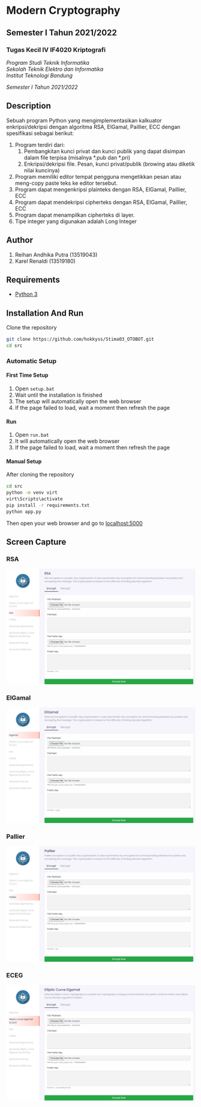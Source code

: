# Modern Cryptography
## Semester I Tahun 2021/2022

### Tugas Kecil IV IF4020 Kriptografi

*Program Studi Teknik Informatika* <br />
*Sekolah Teknik Elektro dan Informatika* <br />
*Institut Teknologi Bandung* <br />

*Semester I Tahun 2021/2022*

## Description
Sebuah program Python yang mengimplementasikan kalkuator enkripsi/dekripsi dengan algoritma RSA, 
ElGamal, Paillier, ECC dengan spesifikasi sebagai berikut:
1. Program terdiri dari:
   1. Pembangkitan kunci privat dan kunci publik yang dapat disimpan dalam file terpisa (misalnya *.pub dan *.pri)
   2. Enkripsi/dekripsi file. Pesan, kunci privat/publik (browing atau diketik nilai kuncinya)
2. Program memiliki editor tempat pengguna mengetikkan pesan atau meng-copy paste teks ke editor tersebut.
3. Program dapat mengenkripsi plainteks dengan RSA, ElGamal, Paillier, ECC
4. Program dapat mendekripsi cipherteks dengan RSA, ElGamal, Paillier, ECC
5. Program dapat menampilkan cipherteks di layer.
6. Tipe integer yang digunakan adalah Long Integer

## Author
1. Reihan Andhika Putra (13519043)
2. Karel Renaldi		    (13519180)

## Requirements
- [Python 3](https://www.python.org/downloads/)

## Installation And Run
Clone the repository
```bash
git clone https://github.com/hokkyss/Stima03_OTOBOT.git
cd src
```
### Automatic Setup
#### First Time Setup
1. Open `setup.bat`
2. Wait until the installation is finished
3. The setup will automatically open the web browser
4. If the page failed to load, wait a moment then refresh the page

#### Run
1. Open `run.bat`
2. It will automatically open the web browser
3. If the page failed to load, wait a moment then refresh the page

#### Manual Setup
After cloning the repository
```bash 
cd src
python -m venv virt
virt\Scripts\activate
pip install -r requirements.txt
python app.py
```
Then open your web browser and go to [localhost:5000](http://localhost:5000)

## Screen Capture 
### RSA
![Screenshot](img/RSA.png)

### ElGamal
![Screenshot](img/ElGamal.png)

### Pallier
![Screenshot](img/Pallier.png)

### ECEG
![Screenshot](img/ECEG.png)